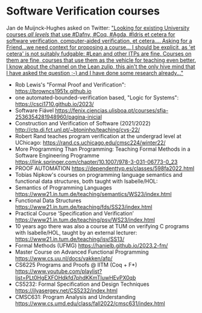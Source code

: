 # Software Verification courses

Jan de Muijnck-Hughes asked on Twitter:
["Looking for existing University courses *all levels* that use #Dafny, #Coq, #Agda, #Idris et cetera for software verification, computer-aided verification, et cetera.... Asking for a Friend...we need context for proposing a course...
I should be explicit, as 'et cetera' is not suitably fudgable: #Lean and other ITPs are fine. Courses on them are fine, courses that use them as the vehicle for teaching even better.
I know about the channel on the Lean zulip, this ain't the only hive mind that I have asked the question ;-) and I have done some research already..."](https://x.com/jfdm/status/1714006851245732253?s=20)

-  Rob Lewis's "Formal Proof and Verification": https://browncs1951x.github.io
-  one automated-bounded-verification based, "Logic for Systems": https://csci1710.github.io/2023/
-  Software Fiável https://fenix.ciencias.ulisboa.pt/courses/sfia-2536354281948960/pagina-inicial
-  Construction and Verification of Software (2021/2022) http://ctp.di.fct.unl.pt/~btoninho/teaching/cvs-22/
-  Robert Rand teaches program verification at the undergrad level at UChicago: https://rand.cs.uchicago.edu/cmsc224/winter22/
-  More Programming Than Programming: Teaching Formal Methods in a Software Engineering Programme https://link.springer.com/chapter/10.1007/978-3-031-06773-0_23
-  PROOF AUTOMATION https://dependenttyp.es/classes/598fa2022.html
-  Tobias Nipkow's courses on programming language semantics and functional data structures, both taught with Isabelle/HOL:
  - Semantics of Programming Languages https://www21.in.tum.de/teaching/semantics/WS23/index.html
  - Functional Data Structures https://www21.in.tum.de/teaching/fds/SS23/index.html
  - Practical Course ‘Specification and Verification’ https://www21.in.tum.de/teaching/psv/WS23/index.html
  - 10 years ago there was also a course at TUM on verifying C programs with Isabelle/HOL, taught by an external lecturer: https://www21.in.tum.de/teaching/isv/SS13/
- Formal Methods (UFMG) https://hanielb.github.io/2023.2-fm/
- Master Course on Advanced Functional Programming https://www.cs.uu.nl/docs/vakken/afp/
- CS6225 Programs and Proofs @ IITM (Coq + F*) https://www.youtube.com/playlist?list=PLt0HgEXFOHdkfd7phdKKmTIuwHEvPX0qb
- CS5232: Formal Specification and Design Techniques  https://ilyasergey.net/CS5232/index.html
- CMSC631: Program Analysis and Understanding https://www.cs.umd.edu/class/fall2022/cmsc631/index.html


